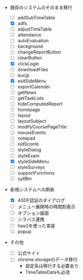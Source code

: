 - 既存のシステムのそのまま移行

  - [ ] addSubTimeTable
  - [x] adfs
  - [ ] adjustTimeTable
  - [ ] attendance
  - [ ] autoEvaluation
  - [ ] background
  - [ ] changeReportButton
  - [ ] clearButton
  - [x] clickLogin
  - [ ] downloadFiles
  - [ ] eucjp
  - [x] exitSideMenu
  - [ ] exportCalender
  - [ ] getNews
  - [ ] getTaskLists
  - [ ] hideComputedReport
  - [ ] homepage
  - [ ] layout
  - [ ] layoutSubject
  - [ ] modifyCoursePageTitle
  - [ ] mouseEvents
  - [ ] notepad
  - [ ] oldScomb
  - [ ] styleDialog
  - [ ] styleExam
  - [x] styleSideMenu
  - [ ] styleSurveys
  - [ ] supportFunctions
  - [ ] syllBtn

- 新規システムへの刷新

  - [x] ASDF認証のダイアログ
  - [ ] メニュー展開時の時間割表示
  - [ ] オプション画面
  - [ ] シラバス連携
  - [ ] has()を使った実装
  - [ ] popup

- その他
  - [ ] 公式サイト
  - [ ] chrome.storageのデータ移行
    - 設定系は移行する必要あり
    - TimeTableDataも必須
